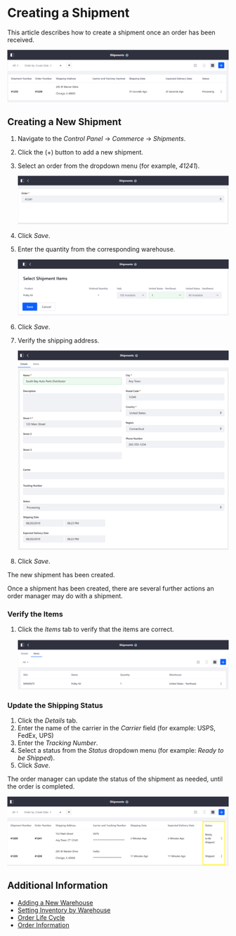 # Creating a Shipment

This article describes how to create a shipment once an order has been received.

![Shipments](./creating-a-shipment/images/01.png)

## Creating a New Shipment

1. Navigate to the _Control Panel_ → _Commerce_ → _Shipments_.
1. Click the (+) button to add a new shipment.
1. Select an order from the dropdown menu (for example, _41241_).

    ![Select an Order](./creating-a-shipment/images/02.png)

1. Click _Save_.
1. Enter the quantity from the corresponding warehouse.

    ![Entering Quantity from US NE Warehouse](./creating-a-shipment/images/03.png)

1. Click _Save_.
1. Verify the shipping address.

    ![Verify Shipping Address](./creating-a-shipment/images/04.png)

1. Click _Save_.

The new shipment has been created.

Once a shipment has been created, there are several further actions an order manager may do with a shipment.

### Verify the Items

1. Click the _Items_ tab to verify that the items are correct.

    ![Verify Items](./creating-a-shipment/images/05.png)

### Update the Shipping Status

1. Click the _Details_ tab.
1. Enter the name of the carrier in the _Carrier_ field (for example: USPS, FedEx, UPS)
1. Enter the _Tracking Number_.
1. Select a status from the _Status_ dropdown menu (for example: _Ready to be Shipped_).
1. Click _Save_.

The order manager can update the status of the shipment as needed, until the order is completed.

![Shipped Items](./creating-a-shipment/images/06.png)

## Additional Information

* [Adding a New Warehouse](../catalog/adding-a-new-warehouse.md)
* [Setting Inventory by Warehouse](../catalog/setting-inventory-by-warehouse.md)
* [Order Life Cycle](../sales/order-life-cycle.md)
* [Order Information](../sales/order-information.md)
